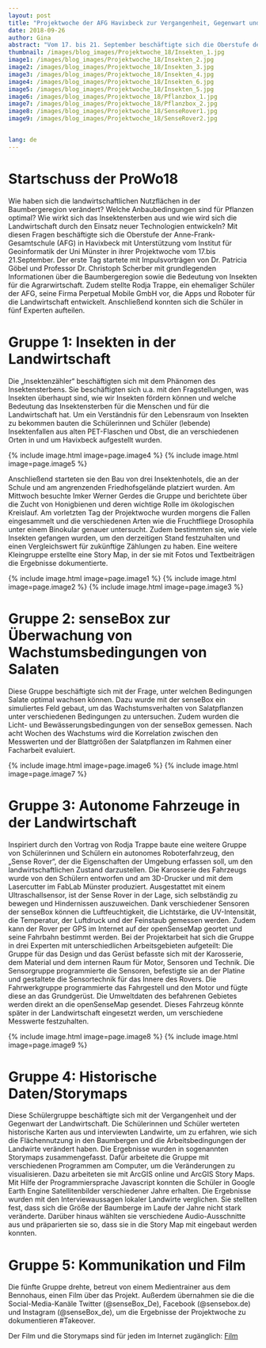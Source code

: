 ```yaml
---
layout: post
title: "Projektwoche der AFG Havixbeck zur Vergangenheit, Gegenwart und Zukunft der Landwirtschaft"
date: 2018-09-26
author: Gina
abstract: "Vom 17. bis 21. September beschäftigte sich die Oberstufe der Anne-Frank-Gesamtschule Havixbeck in fünf verschiedenen Projektgruppen mit unterschiedlichen Themen und Fragstellungen rund um die Landwirtschaft."
thumbnail: /images/blog_images/Projektwoche_18/Insekten_1.jpg
image1: /images/blog_images/Projektwoche_18/Insekten_2.jpg
image2: /images/blog_images/Projektwoche_18/Insekten_3.jpg
image3: /images/blog_images/Projektwoche_18/Insekten_4.jpg
image4: /images/blog_images/Projektwoche_18/Insekten_6.jpg
image5: /images/blog_images/Projektwoche_18/Insekten_5.jpg
image6: /images/blog_images/Projektwoche_18/Pflanzbox_1.jpg
image7: /images/blog_images/Projektwoche_18/Pflanzbox_2.jpg
image8: /images/blog_images/Projektwoche_18/SenseRover1.jpg
image9: /images/blog_images/Projektwoche_18/SenseRover2.jpg


lang: de
---
```


Startschuss der ProWo18
============
Wie haben sich die landwirtschaftlichen Nutzflächen in der Baumbergeregion verändert? Welche Anbaubedingungen sind für Pflanzen optimal? Wie wirkt sich das Insektensterben aus und wie wird sich die Landwirtschaft durch den Einsatz neuer Technologien entwickeln? Mit diesen Fragen beschäftigte sich die Oberstufe der Anne-Frank-Gesamtschule (AFG) in Havixbeck mit Unterstützung vom Institut für Geoinformatik der Uni Münster in ihrer Projektwoche vom 17.bis 21.September. Der erste Tag startete mit Impulsvorträgen von Dr. Patricia Göbel und Professor Dr. Christoph Scherber mit grundlegenden Informationen über die Baumbergeregion sowie die Bedeutung von Insekten für die Agrarwirtschaft. Zudem stellte Rodja Trappe, ein ehemaliger Schüler der AFG, seine Firma Perpetual Mobile GmbH vor, die Apps und Roboter für die Landwirtschaft entwickelt. Anschließend konnten sich die Schüler in fünf Experten aufteilen.

Gruppe 1: Insekten in der Landwirtschaft 
============
Die „Insektenzähler“ beschäftigten sich mit dem Phänomen des Insektensterbens. Sie beschäftigten sich u.a. mit den Fragstellungen, was Insekten überhaupt sind, wie wir Insekten fördern können und welche Bedeutung das Insektensterben für die Menschen und für die Landwirtschaft hat. Um ein Verständnis für den Lebensraum von Insekten zu bekommen bauten die Schülerinnen und Schüler (lebende) Insektenfallen aus alten PET-Flaschen und Obst, die an verschiedenen Orten in und um Havixbeck aufgestellt wurden. 

{% include image.html image=page.image4 %}
{% include image.html image=page.image5 %}

Anschließend starteten sie den Bau von drei Insektenhotels, die an der Schule und am angrenzenden Friedhofsgelände platziert wurden. Am Mittwoch besuchte Imker Werner Gerdes die Gruppe und berichtete über die Zucht von Honigbienen und deren wichtige Rolle im ökologischen Kreislauf. Am vorletzten Tag der Projektwoche wurden morgens die Fallen eingesammelt und die verschiedenen Arten wie die Fruchtfliege Drosophila unter einem Binokular genauer untersucht. Zudem bestimmten sie, wie viele Insekten gefangen wurden, um den derzeitigen Stand festzuhalten und einen Vergleichswert für zukünftige Zählungen zu haben. Eine weitere Kleingruppe erstellte eine Story Map, in der sie mit Fotos und Textbeiträgen die Ergebnisse dokumentierte.

{% include image.html image=page.image1 %}
{% include image.html image=page.image2 %}
{% include image.html image=page.image3 %}


Gruppe 2: senseBox zur Überwachung von Wachstumsbedingungen von Salaten
============
Diese Gruppe beschäftigte sich mit der Frage, unter welchen Bedingungen Salate optimal wachsen können.  Dazu wurde mit der senseBox ein simuliertes Feld gebaut, um das Wachstumsverhalten von Salatpflanzen unter verschiedenen Bedingungen zu untersuchen. Zudem wurden die Licht- und Bewässerungsbedingungen von der senseBox gemessen. Nach acht Wochen des Wachstums wird die Korrelation zwischen den Messwerten und der Blattgrößen der Salatpflanzen im Rahmen einer Facharbeit evaluiert.  

{% include image.html image=page.image6 %}
{% include image.html image=page.image7 %}

Gruppe 3: Autonome Fahrzeuge in der Landwirtschaft
============
Inspiriert durch den Vortrag von Rodja Trappe baute eine weitere Gruppe von Schülerinnen und Schülern ein autonomes Roboterfahrzeug, den „Sense Rover“, der die Eigenschaften der Umgebung erfassen soll, um den landwirtschaftlichen Zustand darzustellen. Die Karosserie des Fahrzeugs wurde von den Schülern entworfen und am 3D-Drucker und mit dem Lasercutter im FabLab Münster produziert. Ausgestattet mit einem Ultraschallsensor, ist der Sense Rover in der Lage, sich selbständig zu bewegen und Hindernissen auszuweichen. Dank verschiedener Sensoren der senseBox können die Luftfeuchtigkeit, die Lichtstärke, die UV-Intensität, die Temperatur, der Luftdruck und der Feinstaub gemessen werden. Zudem kann der Rover per GPS im Internet auf der openSenseMap geortet und seine Fahrbahn bestimmt werden. Bei der Projektarbeit hat sich die Gruppe in drei Experten mit unterschiedlichen Arbeitsgebieten aufgeteilt: Die Gruppe für das Design und das Gerüst befasste sich mit der Karosserie, dem Material und dem internen Raum für Motor, Sensoren und Technik. Die Sensorgruppe programmierte die Sensoren, befestigte sie an der Platine und gestaltete die Sensortechnik für das Innere des Rovers. Die Fahrwerkgruppe programmierte das Fahrgestell und den Motor und fügte diese an das Grundgerüst. Die Umweltdaten des befahrenen Gebietes werden direkt an die openSenseMap gesendet. Dieses Fahrzeug könnte später in der Landwirtschaft eingesetzt werden, um verschiedene Messwerte festzuhalten.

{% include image.html image=page.image8 %}
{% include image.html image=page.image9 %}

Gruppe 4: Historische Daten/Storymaps 
============
Diese Schülergruppe beschäftigte sich mit der Vergangenheit und der Gegenwart der Landwirtschaft. Die Schülerinnen und Schüler werteten historische Karten aus und interviewten Landwirte, um zu erfahren, wie sich die Flächennutzung in den Baumbergen und die Arbeitsbedingungen der Landwirte verändert haben. Die Ergebnisse wurden in sogenannten Storymaps zusammengefasst. Dafür arbeitete die Gruppe mit verschiedenen Programmen am Computer, um die Veränderungen zu visualisieren. Dazu arbeiteten sie mit ArcGIS online und ArcGIS Story Maps. Mit Hilfe der Programmiersprache Javascript konnten die Schüler in Google Earth Engine Satellitenbilder verschiedener Jahre erhalten. Die Ergebnisse wurden mit den Interviewaussagen lokaler Landwirte verglichen. Sie stellten fest, dass sich die Größe der Baumberge im Laufe der Jahre nicht stark veränderte. Darüber hinaus wählten sie verschiedene Audio-Ausschnitte aus und präparierten sie so, dass sie in die Story Map mit eingebaut werden konnten.

Gruppe 5: Kommunikation und Film
============
Die fünfte Gruppe drehte, betreut von einem Medientrainer aus dem Bennohaus, einen Film über das Projekt. Außerdem übernahmen sie die die Social-Media-Kanäle Twitter (@senseBox_De), Facebook (@sensebox.de) und Instagram (@senseBox_de), um die Ergebnisse der Projektwoche zu dokumentieren #Takeover.

Der Film und die Storymaps sind für jeden im Internet zugänglich: [Film](https://www.youtube.com/watch?v=mk5pO3LMLbc&feature=youtu.be/)
